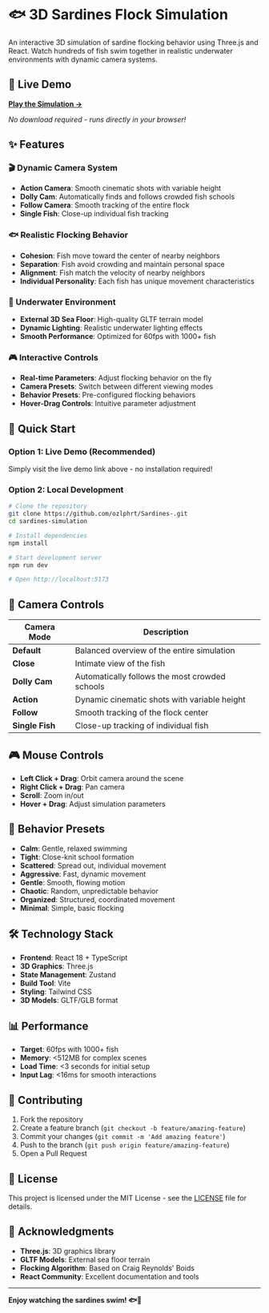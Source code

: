 # 🐟 3D Sardines Flock Simulation

An interactive 3D simulation of sardine flocking behavior using Three.js and React. Watch hundreds of fish swim together in realistic underwater environments with dynamic camera systems.

## 🌊 Live Demo

**[Play the Simulation →](https://ozlphrt.github.io/Sardines-/)**

*No download required - runs directly in your browser!*

## ✨ Features

### 🎬 Dynamic Camera System
- **Action Camera**: Smooth cinematic shots with variable height
- **Dolly Cam**: Automatically finds and follows crowded fish schools
- **Follow Camera**: Smooth tracking of the entire flock
- **Single Fish**: Close-up individual fish tracking

### 🐟 Realistic Flocking Behavior
- **Cohesion**: Fish move toward the center of nearby neighbors
- **Separation**: Fish avoid crowding and maintain personal space
- **Alignment**: Fish match the velocity of nearby neighbors
- **Individual Personality**: Each fish has unique movement characteristics

### 🌊 Underwater Environment
- **External 3D Sea Floor**: High-quality GLTF terrain model
- **Dynamic Lighting**: Realistic underwater lighting effects
- **Smooth Performance**: Optimized for 60fps with 1000+ fish

### 🎮 Interactive Controls
- **Real-time Parameters**: Adjust flocking behavior on the fly
- **Camera Presets**: Switch between different viewing modes
- **Behavior Presets**: Pre-configured flocking behaviors
- **Hover-Drag Controls**: Intuitive parameter adjustment

## 🚀 Quick Start

### Option 1: Live Demo (Recommended)
Simply visit the live demo link above - no installation required!

### Option 2: Local Development
```bash
# Clone the repository
git clone https://github.com/ozlphrt/Sardines-.git
cd sardines-simulation

# Install dependencies
npm install

# Start development server
npm run dev

# Open http://localhost:5173
```

## 🎯 Camera Controls

| Camera Mode | Description |
|-------------|-------------|
| **Default** | Balanced overview of the entire simulation |
| **Close** | Intimate view of the fish |
| **Dolly Cam** | Automatically follows the most crowded schools |
| **Action** | Dynamic cinematic shots with variable height |
| **Follow** | Smooth tracking of the flock center |
| **Single Fish** | Close-up tracking of individual fish |

## 🎮 Mouse Controls

- **Left Click + Drag**: Orbit camera around the scene
- **Right Click + Drag**: Pan camera
- **Scroll**: Zoom in/out
- **Hover + Drag**: Adjust simulation parameters

## 🎨 Behavior Presets

- **Calm**: Gentle, relaxed swimming
- **Tight**: Close-knit school formation
- **Scattered**: Spread out, individual movement
- **Aggressive**: Fast, dynamic movement
- **Gentle**: Smooth, flowing motion
- **Chaotic**: Random, unpredictable behavior
- **Organized**: Structured, coordinated movement
- **Minimal**: Simple, basic flocking

## 🛠️ Technology Stack

- **Frontend**: React 18 + TypeScript
- **3D Graphics**: Three.js
- **State Management**: Zustand
- **Build Tool**: Vite
- **Styling**: Tailwind CSS
- **3D Models**: GLTF/GLB format

## 📊 Performance

- **Target**: 60fps with 1000+ fish
- **Memory**: <512MB for complex scenes
- **Load Time**: <3 seconds for initial setup
- **Input Lag**: <16ms for smooth interactions

## 🤝 Contributing

1. Fork the repository
2. Create a feature branch (`git checkout -b feature/amazing-feature`)
3. Commit your changes (`git commit -m 'Add amazing feature'`)
4. Push to the branch (`git push origin feature/amazing-feature`)
5. Open a Pull Request

## 📝 License

This project is licensed under the MIT License - see the [LICENSE](LICENSE) file for details.

## 🙏 Acknowledgments

- **Three.js**: 3D graphics library
- **GLTF Models**: External sea floor terrain
- **Flocking Algorithm**: Based on Craig Reynolds' Boids
- **React Community**: Excellent documentation and tools

---

**Enjoy watching the sardines swim! 🐟🌊**
